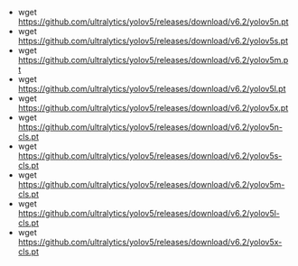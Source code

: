 * wget https://github.com/ultralytics/yolov5/releases/download/v6.2/yolov5n.pt
* wget https://github.com/ultralytics/yolov5/releases/download/v6.2/yolov5s.pt
* wget https://github.com/ultralytics/yolov5/releases/download/v6.2/yolov5m.pt
* wget https://github.com/ultralytics/yolov5/releases/download/v6.2/yolov5l.pt
* wget https://github.com/ultralytics/yolov5/releases/download/v6.2/yolov5x.pt
* wget https://github.com/ultralytics/yolov5/releases/download/v6.2/yolov5n-cls.pt
* wget https://github.com/ultralytics/yolov5/releases/download/v6.2/yolov5s-cls.pt
* wget https://github.com/ultralytics/yolov5/releases/download/v6.2/yolov5m-cls.pt
* wget https://github.com/ultralytics/yolov5/releases/download/v6.2/yolov5l-cls.pt
* wget https://github.com/ultralytics/yolov5/releases/download/v6.2/yolov5x-cls.pt

